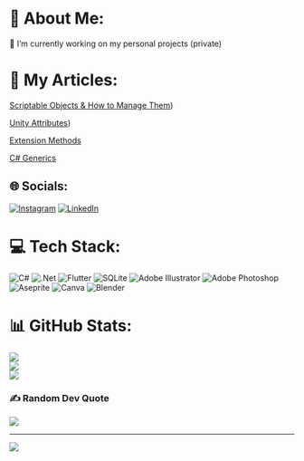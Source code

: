 # 💫 About Me:
🔭 I’m currently working on my personal projects (private)<br>

# 💫 My Articles:

[Scriptable Objects & How to Manage Them](https://www.sdedeakay.com/2022/06/25/unity-scriptable-objects-iyilestirilmis-veri-yonetimi/))

[Unity Attributes](https://www.sdedeakay.com/2022/02/09/unity-attributes-inspector-kullanimini-kolaylastiran-8-ozellik/))

[Extension Methods](https://www.sdedeakay.com/2021/12/30/extension-methods/)

[C# Generics](https://www.sdedeakay.com/2021/12/28/c-generics-nedir/)


## 🌐 Socials:
[![Instagram](https://img.shields.io/badge/Instagram-%23E4405F.svg?logo=Instagram&logoColor=white)](https://instagram.com/dedeakay.cs/) [![LinkedIn](https://img.shields.io/badge/LinkedIn-%230077B5.svg?logo=linkedin&logoColor=white)](https://linkedin.com/in/safadedeakay/) 

# 💻 Tech Stack:
![C#](https://img.shields.io/badge/c%23-%23239120.svg?style=for-the-badge&logo=c-sharp&logoColor=white) ![.Net](https://img.shields.io/badge/.NET-5C2D91?style=for-the-badge&logo=.net&logoColor=white) ![Flutter](https://img.shields.io/badge/Flutter-%2302569B.svg?style=for-the-badge&logo=Flutter&logoColor=white) ![SQLite](https://img.shields.io/badge/sqlite-%2307405e.svg?style=for-the-badge&logo=sqlite&logoColor=white) ![Adobe Illustrator](https://img.shields.io/badge/adobeillustrator-%23FF9A00.svg?style=for-the-badge&logo=adobeillustrator&logoColor=white) ![Adobe Photoshop](https://img.shields.io/badge/adobephotoshop-%2331A8FF.svg?style=for-the-badge&logo=adobephotoshop&logoColor=white) ![Aseprite](https://img.shields.io/badge/Aseprite-FFFFFF?style=for-the-badge&logo=Aseprite&logoColor=#7D929E) ![Canva](https://img.shields.io/badge/Canva-%2300C4CC.svg?style=for-the-badge&logo=Canva&logoColor=white) ![Blender](https://img.shields.io/badge/blender-%23F5792A.svg?style=for-the-badge&logo=blender&logoColor=white)
# 📊 GitHub Stats:
![](https://github-readme-stats.vercel.app/api?username=thekrocker&theme=dark&hide_border=true&include_all_commits=false&count_private=false)<br/>
![](https://github-readme-streak-stats.herokuapp.com/?user=thekrocker&theme=dark&hide_border=true)<br/>
![](https://github-readme-stats.vercel.app/api/top-langs/?username=thekrocker&theme=dark&hide_border=true&include_all_commits=false&count_private=false&layout=compact)

### ✍️ Random Dev Quote
![](https://quotes-github-readme.vercel.app/api?type=horizontal&theme=dark)

---
[![](https://visitcount.itsvg.in/api?id=thekrocker&icon=0&color=0)](https://visitcount.itsvg.in)
